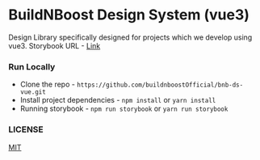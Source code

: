 # BuildNBoost Design System (vue3)

Design Library specifically designed for projects which we develop using vue3.
Storybook URL - [Link](https://main--632bfdcd48dc304f907a8033.chromatic.com)

### Run Locally

* Clone the repo - `https://github.com/buildnboostOfficial/bnb-ds-vue.git`
* Install project dependencies - `npm install` or `yarn install`
* Running storybook - `npm run storybook` or `yarn run storybook`

### LICENSE

[MIT](https://github.com/buildnboostOfficial/bnb-ds-vue/LICENSE)
